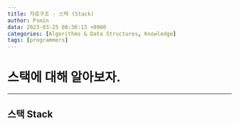 ```yaml
---
title: 자료구조 - 스택 (Stack)
author: Psmin
data: 2023-03-25 08:36:13 +0900
categories: [Algorithms & Data Structures, Knowledge]
tags: [programmers]
---
```


# 스택에 대해 알아보자.

---

## 스택 Stack
